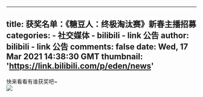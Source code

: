 
---
title: 获奖名单：《糖豆人：终极淘汰赛》新春主播招募
categories: 
    - 社交媒体
    - bilibili - link 公告
author: bilibili - link 公告
comments: false
date: Wed, 17 Mar 2021 14:38:30 GMT
thumbnail: 'https://link.bilibili.com/p/eden/news'
---

<div>   
快来看看有谁获奖吧~<br><img src="https://link.bilibili.com/p/eden/news" referrerpolicy="no-referrer">  
</div>
            